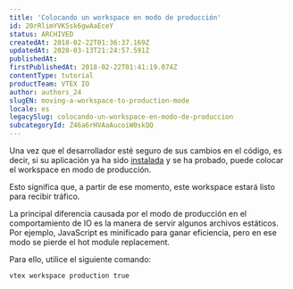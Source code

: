 ```yaml
---
title: 'Colocando un workspace en modo de producción'
id: 20rRlimYVKSsk6gwAaEceY
status: ARCHIVED
createdAt: 2018-02-22T01:36:37.169Z
updatedAt: 2020-03-13T21:24:57.591Z
publishedAt: 
firstPublishedAt: 2018-02-22T01:41:19.074Z
contentType: tutorial
productTeam: VTEX IO
author: authors_24
slugEN: moving-a-workspace-to-production-mode
locale: es
legacySlug: colocando-un-workspace-en-modo-de-produccion
subcategoryId: Z46a6rHVAaAucoiW0skQQ
---
```



Una vez que el desarrollador esté seguro de sus cambios en el código, es decir, si su aplicación ya ha sido [instalada](https://help.vtex.com/es/tutorial/instalar-una-aplicaci%C3%B3n) y se ha probado, puede colocar el workspace en modo de producción.

Esto significa que, a partir de ese momento, este workspace estará listo para recibir tráfico.

La principal diferencia causada por el modo de producción en el comportamiento de IO es la manera de servir algunos archivos estáticos. Por ejemplo, JavaScript es minificado para ganar eficiencia, pero en ese modo se pierde el hot module replacement.

Para ello, utilice el siguiente comando:

`vtex workspace production true`
